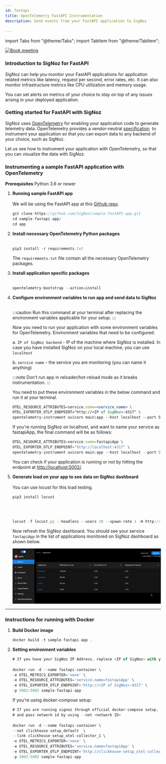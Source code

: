 ```yaml
---
id: fastapi
title: OpenTelemetry FastAPI Instrumentation
description: Send events from your FastAPI application to SigNoz

---
```


import Tabs from "@theme/Tabs";
import TabItem from "@theme/TabItem";

<p align="center">

[![Book meeting](/img/docs/ZoomCTA1.png)](https://calendly.com/pranay-signoz/instrumentation-office-hrs)

</p>

### Introduction to SigNoz for FastAPI

SigNoz can help you monitor your FastAPI applications for application related metrics like latency, request per second, error rates, etc. It can also monitor infrastructure metrics like CPU utilization and memory usage.

You can set alerts on metrics of your choice to stay on top of any issues arising in your deployed application.

### Getting started for FastAPI with SigNoz

SigNoz uses <a href = "https://opentelemetry.io/" rel="noopener noreferrer nofollow" target="_blank" >OpenTelemetry</a> for enabling your application code to generate telemetry data. OpenTelemetry provides a vendor-neutral <a href = "https://github.com/open-telemetry/opentelemetry-specification" rel="noopener noreferrer nofollow" target="_blank" >specification</a>  to instrument your application so that you can export data to any backend of your choice, such as SigNoz.

Let us see how to instrument your application with OpenTelemetry, so that you can visualize the data with SigNoz.

### Instrumenting a sample FastAPI application with OpenTelemetry

**Prerequisites**
Python 3.6 or newer

1. **Running sample FastAPI app**<br></br>
   We will be using the FastAPI app at this [Github repo](https://github.com/SigNoz/sample-fastAPI-app).

   ```jsx
   git clone https://github.com/SigNoz/sample-fastAPI-app.git
   cd sample-fastapi-app/
   cd app
   ```

2. **Install necessary OpenTelemetry Python packages**<br></br>
   
   ```jsx
   pip3 install -r requirements.txt
   ```
   
   The `requirements.txt` file contain all the necessary OpenTelemetry packages.

3. **Install application specific packages**<br></br>
   
   ```jsx
   opentelemetry-bootstrap --action=install
   ```

4. **Configure environment variables to run app and send data to SigNoz**<br></br>
   
   :::caution
   Run this command at your terminal after replacing the environment variables applicable for your setup.
   :::

   Now you need to run your application with some environment variables for OpenTelemetry. Environment variables that need to be configured:

   a. `IP of SigNoz backend` - IP of the machine where SigNoz is installed. In case you have installed SigNoz on your local machine, you can use `localhost`

   b. `service name` - the service you are monitoring (you can name it anything)

   :::note
   Don’t run app in reloader/hot-reload mode as it breaks instrumentation.
   :::

   You need to put these environment variables in the below command and run it at your terminal.

   ```jsx
   OTEL_RESOURCE_ATTRIBUTES=service.name=<service_name> \
   OTEL_EXPORTER_OTLP_ENDPOINT="http://<IP of SigNoz>:4317" \
   opentelemetry-instrument uvicorn main:app --host localhost --port 5002
   ```

   If you're running SigNoz on localhost, and want to name your service as fastapiApp, the final command will be as follows:
   ```jsx
   OTEL_RESOURCE_ATTRIBUTES=service.name=fastapiApp \
   OTEL_EXPORTER_OTLP_ENDPOINT="http://localhost:4317" \
   opentelemetry-instrument uvicorn main:app --host localhost --port 5002
   ```
   You can check if your application is running or not by hitting the endpoint at [http://localhost:5002/](http://localhost:5002/).

5. **Generate load on your app to see data on SigNoz dashboard**<br></br>
   You can use locust for this load testing.

   ```jsx
   pip3 install locust
   ```

   <br></br>

   ```jsx
   locust -f locust.py --headless --users 10 --spawn-rate 1 -H http://localhost:5002
   ```

   Now refresh the SigNoz dashboard. You should see your service `fastapiApp` in the list of applications monitored on SigNoz dashboard as shown below.

   ![fastapi-app-instrumentation](../../static/img/docs/fastapi_instrumentation.gif)

---

### Instructions for running with Docker
1. **Build Docker image**

   ```jsx
   docker build -t sample-fastapi-app .
   ```

2. **Setting environment variables**
   
   ```jsx
   # If you have your SigNoz IP Address, replace <IP of SigNoz> with your IP Address. 

   docker run -d --name fastapi-container \
   -e OTEL_METRICS_EXPORTER='none' \
   -e OTEL_RESOURCE_ATTRIBUTES='service.name=fastapiApp' \
   -e OTEL_EXPORTER_OTLP_ENDPOINT='http://<IP of SigNoz>:4317' \
   -p 5002:5002 sample-fastapi-app
   ```

   If you're using docker-compose setup:

   ```jsx
   # If you are running signoz through official docker-compose setup, run `docker network ls` and find clickhouse network id. It will be something like this clickhouse-setup_default 
   # and pass network id by using --net <network ID>

   docker run -d --name fastapi-container \ 
   --net clickhouse-setup_default  \ 
   --link clickhouse-setup_otel-collector_1 \
   -e OTEL_METRICS_EXPORTER='none' \
   -e OTEL_RESOURCE_ATTRIBUTES='service.name=fastapiApp' \
   -e OTEL_EXPORTER_OTLP_ENDPOINT='http://clickhouse-setup_otel-collector_1:4317' \
   -p 5002:5002 sample-fastapi-app
   ```




